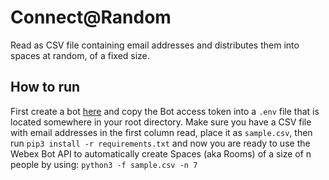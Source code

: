 # Connect@Random
Read as CSV file containing email addresses and distributes them into spaces at random, of a fixed size.

## How to run
First create a bot [here](https://developer.webex.com/) and copy the Bot access token into a `.env` file that is located somewhere in your root directory. Make sure you have a CSV file with email addresses in the first column read, place it as `sample.csv`, then run
```pip3 install -r requirements.txt```
and now you are ready to use the Webex Bot API to automatically create Spaces (aka Rooms) of a size of n people by using:
```python3 -f sample.csv -n 7```


